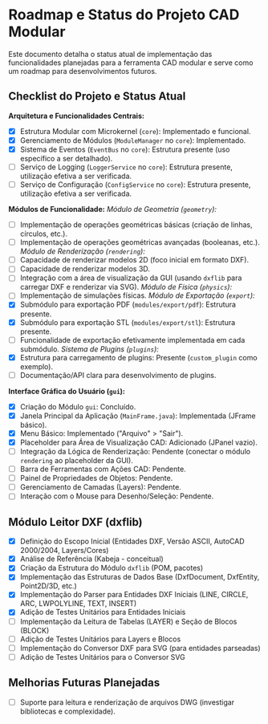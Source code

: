 # Roadmap e Status do Projeto CAD Modular

Este documento detalha o status atual de implementação das funcionalidades planejadas para a ferramenta CAD modular e serve como um roadmap para desenvolvimentos futuros.

## Checklist do Projeto e Status Atual

**Arquitetura e Funcionalidades Centrais:**
- [X] Estrutura Modular com Microkernel (`core`): Implementado e funcional.
- [X] Gerenciamento de Módulos (`ModuleManager` no `core`): Implementado.
- [X] Sistema de Eventos (`EventBus` no `core`): Estrutura presente (uso específico a ser detalhado).
- [ ] Serviço de Logging (`LoggerService` no `core`): Estrutura presente, utilização efetiva a ser verificada.
- [ ] Serviço de Configuração (`ConfigService` no `core`): Estrutura presente, utilização efetiva a ser verificada.

**Módulos de Funcionalidade:**
*Módulo de Geometria (`geometry`):*
- [ ] Implementação de operações geométricas básicas (criação de linhas, círculos, etc.).
- [ ] Implementação de operações geométricas avançadas (booleanas, etc.).
*Módulo de Renderização (`rendering`):*
- [ ] Capacidade de renderizar modelos 2D (foco inicial em formato DXF).
- [ ] Capacidade de renderizar modelos 3D.
- [ ] Integração com a área de visualização da GUI (usando `dxflib` para carregar DXF e renderizar via SVG).
*Módulo de Física (`physics`):*
- [ ] Implementação de simulações físicas.
*Módulo de Exportação (`export`):*
- [X] Submódulo para exportação PDF (`modules/export/pdf`): Estrutura presente.
- [X] Submódulo para exportação STL (`modules/export/stl`): Estrutura presente.
- [ ] Funcionalidade de exportação efetivamente implementada em cada submódulo.
*Sistema de Plugins (`plugins`):*
- [X] Estrutura para carregamento de plugins: Presente (`custom_plugin` como exemplo).
- [ ] Documentação/API clara para desenvolvimento de plugins.

**Interface Gráfica do Usuário (`gui`):**
- [X] Criação do Módulo `gui`: Concluído.
- [X] Janela Principal da Aplicação (`MainFrame.java`): Implementada (JFrame básico).
- [X] Menu Básico: Implementado ("Arquivo" > "Sair").
- [X] Placeholder para Área de Visualização CAD: Adicionado (JPanel vazio).
- [ ] Integração da Lógica de Renderização: Pendente (conectar o módulo `rendering` ao placeholder da GUI).
- [ ] Barra de Ferramentas com Ações CAD: Pendente.
- [ ] Painel de Propriedades de Objetos: Pendente.
- [ ] Gerenciamento de Camadas (Layers): Pendente.
- [ ] Interação com o Mouse para Desenho/Seleção: Pendente.

## Módulo Leitor DXF (dxflib)
- [X] Definição do Escopo Inicial (Entidades DXF, Versão ASCII, AutoCAD 2000/2004, Layers/Cores)
- [X] Análise de Referência (Kabeja - conceitual)
- [X] Criação da Estrutura do Módulo `dxflib` (POM, pacotes)
- [X] Implementação das Estruturas de Dados Base (DxfDocument, DxfEntity, Point2D/3D, etc.)
- [X] Implementação do Parser para Entidades DXF Iniciais (LINE, CIRCLE, ARC, LWPOLYLINE, TEXT, INSERT)
- [X] Adição de Testes Unitários para Entidades Iniciais
- [ ] Implementação da Leitura de Tabelas (LAYER) e Seção de Blocos (BLOCK)
- [ ] Adição de Testes Unitários para Layers e Blocos
- [ ] Implementação do Conversor DXF para SVG (para entidades parseadas)
- [ ] Adição de Testes Unitários para o Conversor SVG

## Melhorias Futuras Planejadas
- [ ] Suporte para leitura e renderização de arquivos DWG (investigar bibliotecas e complexidade).
